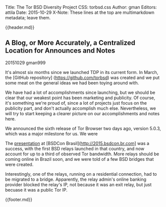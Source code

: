 Title: The Tor BSD Diversity Project
CSS: torbsd.css
Author: gman
Editors: attila
Date: 2015-10-29
X-Note: These lines at the top are multimarkdown metadata; leave them.

{{header.md}}

## A Blog, or More Accurately, a Centralized Location for Announces and Notes ##

20151029
gman999

It's almost six months since we launched TDP in its current form. In March, the [GitHub repository] (https://github.com/torbsd) was created and we put some meat on the general ideas we had been toying around with.

We have had a lot of accomplishments since launching, but we should be clear that our weakest point has been marketing and publicity. Of course, it's something we're proud of, since a lot of projects just focus on the publicity part, and don't actually accomplish much else. Nevertheless, we will try to start keeping a clearer picture on our accomplishments and notes here.

We announced the sixth release of Tor Browser two days ago, version 5.0.3, which was a major milestone for us. We were 

The [presentation](http://www.queair.net/br-pres) at [BSDCon Brasil](http://2015.bsdcon.br.com] was a success, with the first BSD relays launched in that country, and now account for up to a third of observed Tor bandwidth. More relays should be coming online in Brazil soon, and we were told of a few BSD bridges that were created.

Interestingly, one of the relays, running on a residential connection, had to be migrated to a bridge. Apparently, the relay admin's online banking provider blocked the relay's IP, not because it was an exit relay, but just becuase it was a public Tor IP.

{{footer.md}}

